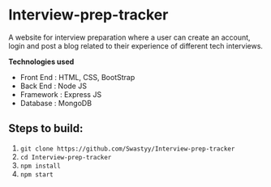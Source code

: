 # Interview-prep-tracker
A website for interview preparation where a user can create an account, login and post a blog related to their experience of different tech interviews.

**Technologies used**
  * Front End : HTML, CSS, BootStrap
  * Back End : Node JS
  * Framework : Express JS
  * Database : MongoDB
 
 ## Steps to build:
 1. `git clone https://github.com/Swastyy/Interview-prep-tracker`
 2. `cd Interview-prep-tracker`
 3. `npm install`
 4. `npm start`
